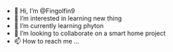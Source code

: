 - 👋 Hi, I’m @Fingolfin9
- 👀 I’m interested in learning new thing
- 🌱 I’m currently learning phyton
- 💞️ I’m looking to collaborate on a smart home project 
- 📫 How to reach me ...

<!---
Fingolfin9/Fingolfin9 is a ✨ special ✨ repository because its `README.md` (this file) appears on your GitHub profile.
You can click the Preview link to take a look at your changes.
--->
